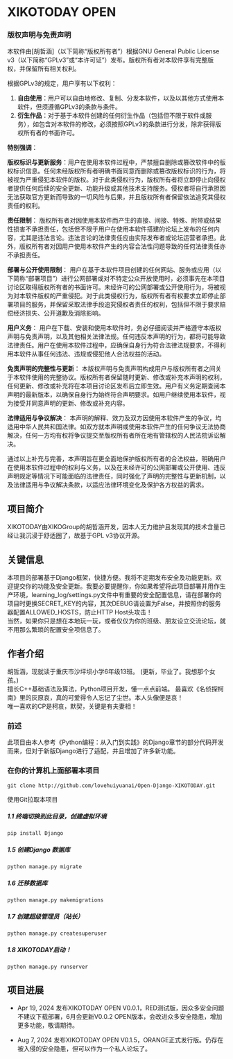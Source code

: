 # XIKOTODAY OPEN

### 版权声明与免责声明

本软件由[胡哲涵]（以下简称“版权所有者”）根据GNU General Public License v3（以下简称“GPLv3”或“本许可证”）发布。版权所有者对本软件享有完整版权，并保留所有相关权利。

根据GPLv3的规定，用户享有以下权利：

1. **自由使用**：用户可以自由地修改、复制、分发本软件，以及以其他方式使用本软件，但须遵循GPLv3的条款与条件。
2. **衍生作品**：对于基于本软件创建的任何衍生作品（包括但不限于软件或服务），如包含对本软件的修改，必须按照GPLv3的条款进行分发，除非获得版权所有者的书面许可。

**特别强调**：

**版权标识与更新服务**：用户在使用本软件过程中，严禁擅自删除或篡改软件中的版权标识信息。任何未经版权所有者明确书面同意而删除或篡改版权标识的行为，将被视为严重侵犯本软件的版权。对于此类侵权行为，版权所有者将立即停止向侵权者提供任何后续的安全更新、功能升级或其他技术支持服务。侵权者将自行承担因无法获取官方更新而导致的一切风险与后果，并且版权所有者保留依法追究其侵权责任的权利。

**责任限制**：
版权所有者对因使用本软件而产生的直接、间接、特殊、附带或结果性损害不承担责任，包括但不限于用户在使用本软件搭建的论坛上发布的任何内容，尤其是违法言论。违法言论的法律责任应由实际发布者或论坛运营者承担。此外，版权所有者对因用户使用本软件产生的内容合法性问题导致的任何法律责任亦不承担责任。

**部署与公开使用限制**：
用户在基于本软件项目创建的任何网站、服务或应用（以下简称“部署项目”）进行公网部署或对不特定公众开放使用时，必须事先在本项目讨论区取得版权所有者的书面许可。未经许可的公网部署或公开使用行为，将被视为对本软件版权的严重侵犯。对于此类侵权行为，版权所有者有权要求立即停止部署项目的服务，并保留采取法律手段追究侵权者责任的权利，包括但不限于要求赔偿经济损失、公开道歉及消除影响。

**用户义务**：
用户在下载、安装和使用本软件时，务必仔细阅读并严格遵守本版权声明与免责声明，以及其他相关法律法规。任何违反本声明的行为，都将可能导致法律责任。用户在使用本软件过程中，应确保自身行为符合法律法规要求，不得利用本软件从事任何违法、违规或侵犯他人合法权益的活动。

**免责声明的完整性与更新**：
本版权声明与免责声明构成用户与版权所有者之间关于本软件使用的完整协议。版权所有者保留随时更新、修改或补充本声明的权利，任何更新、修改或补充将在本项目讨论区发布后立即生效。用户有义务定期查阅本声明的最新版本，以确保自身行为始终符合声明要求。如用户继续使用本软件，视为接受并同意声明的更新、修改或补充内容。

**法律适用与争议解决**：
本声明的解释、效力及双方因使用本软件产生的争议，均适用中华人民共和国法律。如双方就本声明或使用本软件产生的任何争议无法协商解决，任何一方均有权将争议提交至版权所有者所在地有管辖权的人民法院诉讼解决。

通过以上补充与完善，本声明旨在更全面地保护版权所有者的合法权益，明确用户在使用本软件过程中的权利与义务，以及在未经许可的公网部署或公开使用、违反声明规定等情况下可能面临的法律责任，同时强化了声明的完整性与更新机制，以及法律适用与争议解决条款，以适应法律环境变化及保护各方权益的需求。


## 项目简介

XIKOTODAY由XIKOGroup的胡哲涵开发，因本人无力维护且发现其的技术含量已经让我沉浸于舒适圈了，故基于GPL v3协议开源。  

## 关键信息

本项目的部署基于Django框架，快捷方便。我将不定期发布安全及功能更新。欢迎提交你的功能及安全更新。我要必要提醒你，你如果希望将此项目部署并用作生产环境，learning_log/settings.py文件中有重要的安全配置信息，请在部署你的项目时更换SECRET_KEY的内容，其次DEBUG请设置为False，并按照你的服务器配置ALLOWED_HOSTS，防止HTTP Host头攻击！  
当然，如果你只是想在本地玩一玩，或者仅仅为你的班级、朋友设立交流论坛，就不用那么繁琐的配置安全项信息了。

## 作者介绍

胡哲涵，现就读于重庆市沙坪坝小学6年级13班。
(更新，毕业了。我想那个女孩。)  
擅长C++基础语法及算法，Python项目开发，懂一点点前端。 
最喜欢《名侦探柯南》里的灰原哀，真的可爱得令人忘记了尘世。本人头像便是哀！  
唯一喜欢的CP是柯哀，默契，关键是有夫妻相！ 

### 前述

  此项目由本人参考《Python编程：从入门到实践》的Django章节的部分代码开发而来，但对于新版Django进行了适配，并且增加了许多新功能。

### 在你的计算机上面部署本项目

```
git clone http://github.com/lovehuiyuanai/Open-Django-XIKOTODAY.git
```

使用Git拉取本项目

##### 1.1 终端切换到此目录，创建虚拟环境

```
pip install Django
```

##### 1.5 创建Django 数据库

```
python manage.py migrate
```

##### 1.6 迁移数据库

```
python manage.py makemigrations
```

##### 1.7 创建超级管理员（站长）

```
python manage.py createsuperuser
```

##### 1.8 XIKOTODAY启动！

```
python manage.py runserver
```

## 项目进展

* Apr 19, 2024 发布XIKOTODAY OPEN V0.0.1，RED测试版，因众多安全问题不建议下载部署，6月会更新V0.0.2 OPEN版本，会改进众多安全隐患，增加更多功能，敬请期待。

* Aug 7, 2024 发布XIKOTODAY OPEN V0.1.5，ORANGE正式发行版。仍存在被入侵的安全隐患，但可以作为一个私人论坛了。
